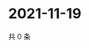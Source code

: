# 2021-11-19

共 0 条

<!-- BEGIN WEIBO -->
<!-- 最后更新时间 Fri Nov 19 2021 10:24:32 GMT+0800 (China Standard Time) -->

<!-- END WEIBO -->
